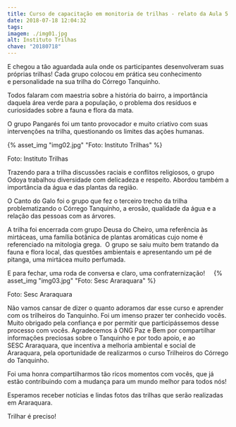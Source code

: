 ```yaml
---
title: Curso de capacitação em monitoria de trilhas - relato da Aula 5
date: 2018-07-18 12:04:32
tags:
imagem: ./img01.jpg
alt: Instituto Trilhas
chave: "20180718"
---
```

E chegou a tão aguardada aula onde os participantes desenvolveram suas próprias trilhas! Cada grupo colocou em prática seu conhecimento e personalidade na sua trilha do Córrego Tanquinho. 

Todos falaram com maestria sobre a história do bairro, a importância daquela área verde para a população, o problema dos resíduos e curiosidades sobre a fauna e flora da mata.

O grupo Pangarés foi um tanto provocador e muito criativo com suas intervenções na trilha, questionando os limites das ações humanas. 

{% asset_img "img02.jpg" "Foto: Instituto Trilhas" %}

<span class="cred">Foto: Instituto Trilhas</span>

Trazendo para a trilha discussões raciais e conflitos religiosos, o grupo Odoya trabalhou diversidade com delicadeza e respeito. Abordou também a importância da água e das plantas da região.

O Canto do Galo foi o grupo que fez o terceiro trecho da trilha problematizando o Córrego Tanquinho, a erosão, qualidade da água e a relação das pessoas com as árvores.

A trilha foi encerrada com grupo Deusa do Cheiro, uma referência às mirtáceas, uma família botânica de plantas aromáticas cujo nome é referenciado na mitologia grega.  O grupo se saiu muito bem tratando da fauna e flora local, das questões ambientais e apresentando um pé de pitanga, uma mirtácea muito perfumada.

E para fechar, uma roda de conversa e claro, uma confraternização! 
  
{% asset_img "img03.jpg" "Foto: Sesc Araraquara" %}

<span class="cred">Foto: Sesc Araraquara</span>

Não vamos cansar de dizer o quanto adoramos dar esse curso e aprender com os trilheiros do Tanquinho. Foi um imenso prazer ter conhecido vocês. Muito obrigado pela confiança e por permitir que participássemos desse processo com vocês. Agradecemos à ONG Paz e Bem por compartilhar informações preciosas sobre o Tanquinho e por todo apoio, e ao SESC Araraquara, que incentiva a melhoria ambiental e social de Araraquara, pela oportunidade de realizarmos o curso Trilheiros do Córrego do Tanquinho.

Foi uma honra compartilharmos tão ricos momentos com vocês, que já estão contribuindo com a mudança para um mundo melhor para todos nós!

Esperamos receber notícias e lindas fotos das trilhas que serão realizadas em Araraquara.

Trilhar é preciso!